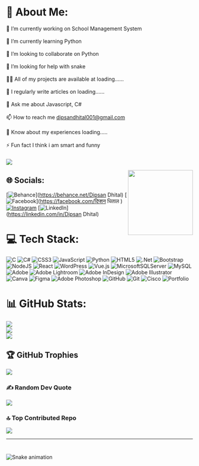
# 💫 About Me:
🔭 I’m currently working on School Management System<br><br>🌱 I’m currently learning Python<br><br>👯 I’m looking to collaborate on Python<br><br>🤝 I’m looking for help with snake<br><br>👨‍💻 All of my projects are available at loading......<br><br>📝 I regularly write articles on loading......<br><br>💬 Ask me about Javascript, C#<br><br>📫 How to reach me dipsandhital001@gmail.com<br><br>📄 Know about my experiences loading.....<br><br>⚡ Fun fact I think i am smart and funny

###
[![](https://visitcount.itsvg.in/api?id=dipsan123&icon=4&color=0)](https://visitcount.itsvg.in)

<img align="right" height="175" src="https://media.giphy.com/media/v1.Y2lkPTc5MGI3NjExbDYzYzU1dmc1ZWFweWY0bGZwdzdvdzNtaTZvMm9jMTZ0Y2YxeGt1OSZlcD12MV9naWZzX3NlYXJjaCZjdD1n/bGgsc5mWoryfgKBx1u/giphy.gif"  />

## 🌐 Socials:
[![Behance](https://img.shields.io/badge/Behance-1769ff?logo=behance&logoColor=white)](https://behance.net/Dipsan Dhital) [![Facebook](https://img.shields.io/badge/Facebook-%231877F2.svg?logo=Facebook&logoColor=white)](https://facebook.com/दिप्शन धिताल ) [![Instagram](https://img.shields.io/badge/Instagram-%23E4405F.svg?logo=Instagram&logoColor=white)](https://instagram.com/dipsandhital) [![LinkedIn](https://img.shields.io/badge/LinkedIn-%230077B5.svg?logo=linkedin&logoColor=white)](https://linkedin.com/in/Dipsan Dhital) 

# 💻 Tech Stack:
![C](https://img.shields.io/badge/c-%2300599C.svg?style=for-the-badge&logo=c&logoColor=white) ![C#](https://img.shields.io/badge/c%23-%23239120.svg?style=for-the-badge&logo=csharp&logoColor=white) ![CSS3](https://img.shields.io/badge/css3-%231572B6.svg?style=for-the-badge&logo=css3&logoColor=white) ![JavaScript](https://img.shields.io/badge/javascript-%23323330.svg?style=for-the-badge&logo=javascript&logoColor=%23F7DF1E) ![Python](https://img.shields.io/badge/python-3670A0?style=for-the-badge&logo=python&logoColor=ffdd54) ![HTML5](https://img.shields.io/badge/html5-%23E34F26.svg?style=for-the-badge&logo=html5&logoColor=white) ![.Net](https://img.shields.io/badge/.NET-5C2D91?style=for-the-badge&logo=.net&logoColor=white) ![Bootstrap](https://img.shields.io/badge/bootstrap-%238511FA.svg?style=for-the-badge&logo=bootstrap&logoColor=white) ![NodeJS](https://img.shields.io/badge/node.js-6DA55F?style=for-the-badge&logo=node.js&logoColor=white) ![React](https://img.shields.io/badge/react-%2320232a.svg?style=for-the-badge&logo=react&logoColor=%2361DAFB) ![WordPress](https://img.shields.io/badge/WordPress-%23117AC9.svg?style=for-the-badge&logo=WordPress&logoColor=white) ![Vue.js](https://img.shields.io/badge/vue.js-%2335495e.svg?style=for-the-badge&logo=vuedotjs&logoColor=%234FC08D) ![MicrosoftSQLServer](https://img.shields.io/badge/Microsoft%20SQL%20Server-CC2927?style=for-the-badge&logo=microsoft%20sql%20server&logoColor=white) ![MySQL](https://img.shields.io/badge/mysql-4479A1.svg?style=for-the-badge&logo=mysql&logoColor=white) ![Adobe](https://img.shields.io/badge/adobe-%23FF0000.svg?style=for-the-badge&logo=adobe&logoColor=white) ![Adobe Lightroom](https://img.shields.io/badge/Adobe%20Lightroom-31A8FF.svg?style=for-the-badge&logo=Adobe%20Lightroom&logoColor=white) ![Adobe InDesign](https://img.shields.io/badge/Adobe%20InDesign-49021F?style=for-the-badge&logo=adobeindesign&logoColor=FF3366) ![Adobe Illustrator](https://img.shields.io/badge/adobe%20illustrator-%23FF9A00.svg?style=for-the-badge&logo=adobe%20illustrator&logoColor=white) ![Canva](https://img.shields.io/badge/Canva-%2300C4CC.svg?style=for-the-badge&logo=Canva&logoColor=white) ![Figma](https://img.shields.io/badge/figma-%23F24E1E.svg?style=for-the-badge&logo=figma&logoColor=white) ![Adobe Photoshop](https://img.shields.io/badge/adobe%20photoshop-%2331A8FF.svg?style=for-the-badge&logo=adobe%20photoshop&logoColor=white) ![GitHub](https://img.shields.io/badge/github-%23121011.svg?style=for-the-badge&logo=github&logoColor=white) ![Git](https://img.shields.io/badge/git-%23F05033.svg?style=for-the-badge&logo=git&logoColor=white) ![Cisco](https://img.shields.io/badge/cisco-%23049fd9.svg?style=for-the-badge&logo=cisco&logoColor=black) ![Portfolio](https://img.shields.io/badge/Portfolio-%23000000.svg?style=for-the-badge&logo=firefox&logoColor=#FF7139)
# 📊 GitHub Stats:
![](https://github-readme-stats.vercel.app/api?username=dipsan123&theme=dark&hide_border=false&include_all_commits=true&count_private=true)<br/>
![](https://github-readme-streak-stats.herokuapp.com/?user=dipsan123&theme=dark&hide_border=false)<br/>
![](https://github-readme-stats.vercel.app/api/top-langs/?username=dipsan123&theme=dark&hide_border=false&include_all_commits=true&count_private=true&layout=compact)

## 🏆 GitHub Trophies
![](https://github-profile-trophy.vercel.app/?username=dipsan123&theme=radical&no-frame=false&no-bg=false&margin-w=4)

### ✍️ Random Dev Quote
![](https://quotes-github-readme.vercel.app/api?type=horizontal&theme=radical)

### 🔝 Top Contributed Repo
![](https://github-contributor-stats.vercel.app/api?username=dipsan123&limit=5&theme=dark&combine_all_yearly_contributions=true)

---


<!-- Proudly created with GPRM ( https://gprm.itsvg.in ) -->





###

<br clear="both">

<img src="https://raw.githubusercontent.com/dipsan123/dipsan123/output/snake.svg" alt="Snake animation" />

###
